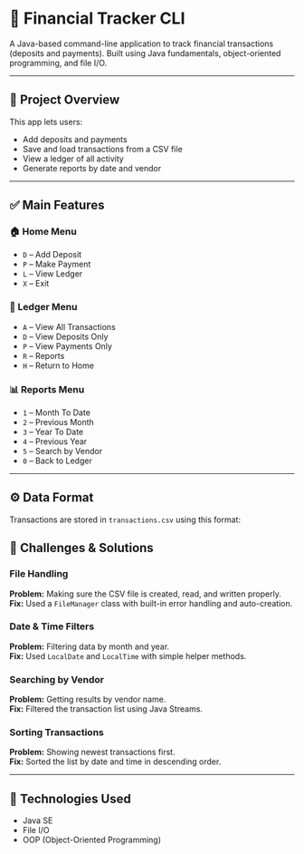 # 💼 Financial Tracker CLI

A Java-based command-line application to track financial transactions (deposits and payments). Built using Java fundamentals, object-oriented programming, and file I/O.

---

## 📌 Project Overview

This app lets users:
- Add deposits and payments
- Save and load transactions from a CSV file
- View a ledger of all activity
- Generate reports by date and vendor

---

## ✅ Main Features

### 🏠 Home Menu
- `D` – Add Deposit  
- `P` – Make Payment  
- `L` – View Ledger  
- `X` – Exit  

### 📒 Ledger Menu
- `A` – View All Transactions  
- `D` – View Deposits Only  
- `P` – View Payments Only  
- `R` – Reports  
- `H` – Return to Home  

### 📊 Reports Menu
- `1` – Month To Date  
- `2` – Previous Month  
- `3` – Year To Date  
- `4` – Previous Year  
- `5` – Search by Vendor  
- `0` – Back to Ledger  

---

## ⚙️ Data Format

Transactions are stored in `transactions.csv` using this format:

## 🧠 Challenges & Solutions

### File Handling  
**Problem:** Making sure the CSV file is created, read, and written properly.  
**Fix:** Used a `FileManager` class with built-in error handling and auto-creation.

### Date & Time Filters  
**Problem:** Filtering data by month and year.  
**Fix:** Used `LocalDate` and `LocalTime` with simple helper methods.

### Searching by Vendor  
**Problem:** Getting results by vendor name.  
**Fix:** Filtered the transaction list using Java Streams.

### Sorting Transactions  
**Problem:** Showing newest transactions first.  
**Fix:** Sorted the list by date and time in descending order.

---

## 🔧 Technologies Used

- Java SE
- File I/O
- OOP (Object-Oriented Programming)
